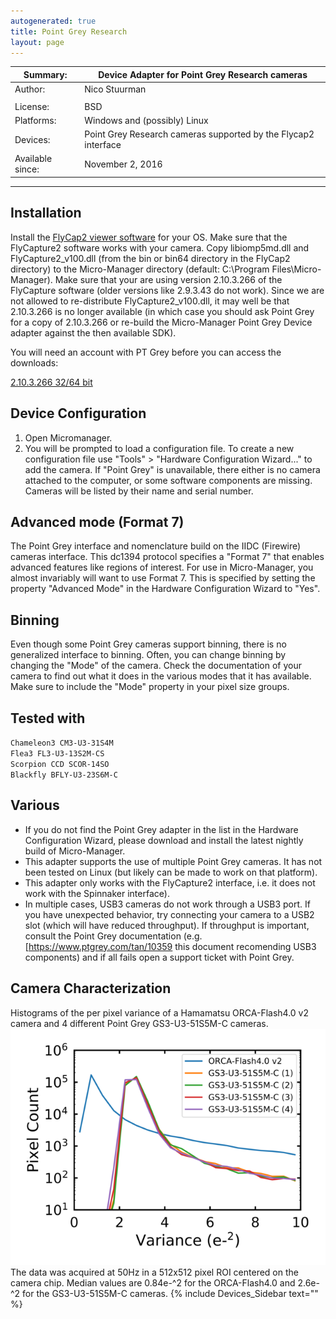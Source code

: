 ```yaml
---
autogenerated: true
title: Point Grey Research
layout: page
---
```


| Summary:         | Device Adapter for Point Grey Research cameras                 |
| ---------------- | -------------------------------------------------------------- |
| Author:          | Nico Stuurman                                                  |
|                  |                                                                |
| License:         | BSD                                                            |
| Platforms:       | Windows and (possibly) Linux                                   |
| Devices:         | Point Grey Research cameras supported by the Flycap2 interface |
| Available since: | November 2, 2016                                               |

-----

## Installation

Install the [FlyCap2 viewer
software](https://www.ptgrey.com/support/downloads) for your OS. Make
sure that the FlyCapture2 software works with your camera. Copy
libiomp5md.dll and FlyCapture2\_v100.dll (from the bin or bin64
directory in the FlyCap2 directory) to the Micro-Manager directory
(default: C:\\Program Files\\Micro-Manager). Make sure that your are
using version 2.10.3.266 of the FlyCapture software (older versions like
2.9.3.43 do not work). Since we are not allowed to re-distribute
FlyCapture2\_v100.dll, it may well be that 2.10.3.266 is no longer
available (in which case you should ask Point Grey for a copy of
2.10.3.266 or re-build the Micro-Manager Point Grey Device adapter
against the then available SDK).

You will need an account with PT Grey before you can access the
downloads:

[2.10.3.266 32/64
bit](https://flir.app.boxcn.net/v/Flycapture2SDK/folder/80977586241)

## Device Configuration

1.  Open Micromanager.
2.  You will be prompted to load a configuration file. To create a new
    configuration file use "Tools" \> "Hardware Configuration Wizard..."
    to add the camera. If "Point Grey" is unavailable, there either is
    no camera attached to the computer, or some software components are
    missing. Cameras will be listed by their name and serial number.

## Advanced mode (Format 7)

The Point Grey interface and nomenclature build on the IIDC (Firewire)
cameras interface. This dc1394 protocol specifies a "Format 7" that
enables advanced features like regions of interest. For use in
Micro-Manager, you almost invariably will want to use Format 7. This is
specified by setting the property "Advanced Mode" in the Hardware
Configuration Wizard to "Yes".

## Binning

Even though some Point Grey cameras support binning, there is no
generalized interface to binning. Often, you can change binning by
changing the "Mode" of the camera. Check the documentation of your
camera to find out what it does in the various modes that it has
available. Make sure to include the "Mode" property in your pixel size
groups.

## Tested with

`Chameleon3 CM3-U3-31S4M`  
`Flea3 FL3-U3-13S2M-CS`  
`Scorpion CCD SCOR-14SO`  
`Blackfly BFLY-U3-23S6M-C`

## Various

  - If you do not find the Point Grey adapter in the list in the
    Hardware Configuration Wizard, please download and install the
    latest nightly build of Micro-Manager.
  - This adapter supports the use of multiple Point Grey cameras. It has
    not been tested on Linux (but likely can be made to work on that
    platform).
  - This adapter only works with the FlyCapture2 interface, i.e. it does
    not work with the Spinnaker interface).
  - In multiple cases, USB3 cameras do not work through a USB3 port. If
    you have unexpected behavior, try connecting your camera to a USB2
    slot (which will have reduced throughput). If throughput is
    important, consult the Point Grey documentation (e.g.
    \[<https://www.ptgrey.com/tan/10359> this document recomending USB3
    components) and if all fails open a support ticket with Point Grey.

## Camera Characterization

Histograms of the per pixel variance of a Hamamatsu ORCA-Flash4.0 v2
camera and 4 different Point Grey GS3-U3-51S5M-C
cameras.![gs3\_u3\_51s5m\_c\_variance\media/_hist.png](media/Gs3_u3_51s5m_c_variance_hist.png
"media/Gs3_u3_51s5m_c_variance_hist.png") The data was acquired at 50Hz in a
512x512 pixel ROI centered on the camera chip. Median values are
0.84e-^2 for the ORCA-Flash4.0 and 2.6e-^2 for the GS3-U3-51S5M-C
cameras. {% include Devices_Sidebar text="" %}
